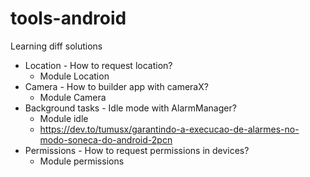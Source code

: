 # tools-android
Learning diff solutions

* Location - How to request location? 
   * Module Location
* Camera - How to builder app with cameraX?
   * Module Camera
* Background tasks - Idle mode with AlarmManager?
   * Module idle
   * https://dev.to/tumusx/garantindo-a-execucao-de-alarmes-no-modo-soneca-do-android-2pcn
* Permissions - How to request permissions in devices?
   * Module permissions
